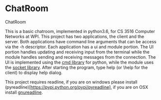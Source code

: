 # ChatRoom
ChatRoom

This is a basic chatroom, implemented in python3.6, for CS 3516 Computer Networks at WPI. This project has two applications, 
the client and the server. Both applications have command line arguments that can be access via the -h descriptor. Each application
has a ui and module portion. The UI portion handles updating and receiving input from the terminal while the module handles 
sending and receiving messages from the connection. The UI is implemented using the 
[cmd library](https://docs.python.org/2/library/cmd.html) for python, while the module uses the 
[socket library](https://docs.python.org/3/library/socket.html). After starting the program, type help (or \help for the client) to 
display help dialog.

This project requires readline, if you are on windows please install (pyreadline)[https://pypi.python.org/pypi/pyreadline], 
if you are on OSX install [gnureadline](https://pypi.python.org/pypi/gnureadline).
